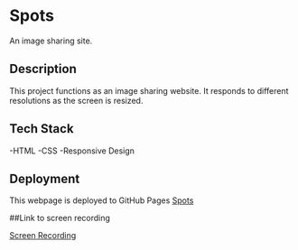 # Spots

An image sharing site.

## Description

This project functions as an image sharing website. It responds to different resolutions as the screen is resized.

## Tech Stack

-HTML
-CSS
-Responsive Design

## Deployment

This webpage is deployed to GitHub Pages
[Spots](https://jsrf610.github.io/se_project_spots/)

##Link to screen recording

[Screen Recording](https://drive.google.com/file/d/1JzGN4UxSVt60AqX9unJKq0d0XSuJtAr_/view?usp=drive_link)
